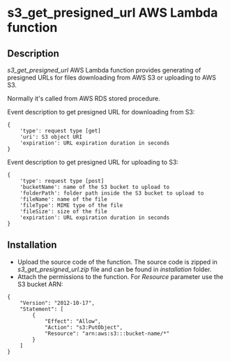 # s3_get_presigned_url AWS Lambda function 

## Description

_s3_get_presigned_url_ AWS Lambda function provides generating of presigned URLs for files downloading from AWS S3 or uploading to AWS S3.

Normally it's called from AWS RDS stored procedure.

Event description to get presigned URL for downloading from S3:
```
{
    'type': request type [get]
    'uri': S3 object URI
    'expiration': URL expiration duration in seconds
}
```

Event description to get presigned URL for uploading to S3:
```
{
    'type': request type [post]
    'bucketName': name of the S3 bucket to upload to
    'folderPath': folder path inside the S3 bucket to upload to
    'fileName': name of the file
    'fileType': MIME type of the file
    'fileSize': size of the file
    'expiration': URL expiration duration in seconds
}
```

## Installation

- Upload the source code of the function. The source code is zipped in _s3_get_presigned_url.zip_ file and can be found in _installation_ folder.
- Attach the permissions to the function. For _Resource_ parameter use the S3 bucket ARN:
```
{
    "Version": "2012-10-17",
    "Statement": [
        {
            "Effect": "Allow",
            "Action": "s3:PutObject",
            "Resource": "arn:aws:s3:::bucket-name/*"
        }
    ]
}
```
